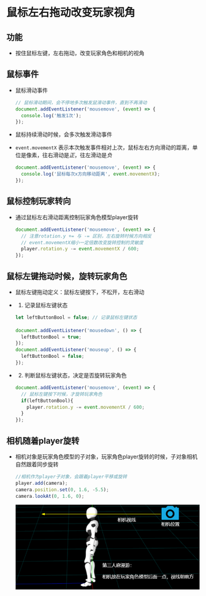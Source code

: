 # 鼠标左右拖动改变玩家视角

## 功能

+ 按住鼠标左键，左右拖动，改变玩家角色和相机的视角

## 鼠标事件

+ 鼠标滑动事件

  ```js
  // 鼠标滑动期间，会不停地多次触发鼠滑动事件，直到不再滑动
  document.addEventListener('mousemove', (event) => {
    console.log('触发1次');
  });
  ```

+ 鼠标持续滑动时候，会多次触发滑动事件
+ `event.movementX` 表示本次触发事件相对上次，鼠标左右方向滑动的距离，单位是像素，往右滑动是*正*，往左滑动是*负*

  ```js
  document.addEventListener('mousemove', (event) => {
    console.log('鼠标每次x方向移动距离', event.movementX);
  });
  ```

## 鼠标控制玩家转向

+ 通过鼠标左右滑动距离控制玩家角色模型player旋转

  ```js
  document.addEventListener('mousemove', (event) => {
    // 注意rotation.y += 与 -= 区别，左右旋转时候方向相反
    // event.movementX缩小一定倍数改变旋转控制的灵敏度
    player.rotation.y -= event.movementX / 600;
  });
  ```

## 鼠标左键拖动时候，旋转玩家角色

+ 鼠标左键拖动定义：鼠标左键按下，不松开，左右滑动

+ 1. 记录鼠标左键状态

  ```js
  let leftButtonBool = false; // 记录鼠标左键状态

  document.addEventListener('mousedown', () => {
    leftButtonBool = true;
  });
  document.addEventListener('mouseup', () => {
    leftButtonBool = false;
  });
  ```

+ 2. 判断鼠标左键状态，决定是否旋转玩家角色

  ```js
  document.addEventListener('mousemove', (event) => {
    // 鼠标左键按下时候，才旋转玩家角色
    if(leftButtonBool){
      player.rotation.y -= event.movementX / 600;
    }
  });
  ```

## 相机随着player旋转

+ 相机对象是玩家角色模型的子对象，玩家角色player旋转的时候，子对象相机自然跟着同步旋转

  ```js
  //相机作为player子对象，会跟着player平移或旋转
  player.add(camera);
  camera.position.set(0, 1.6, -5.5);
  camera.lookAt(0, 1.6, 0);
  ```

  ![第三人称漫游相机位置](images/第三人称漫游相机位置.png)

